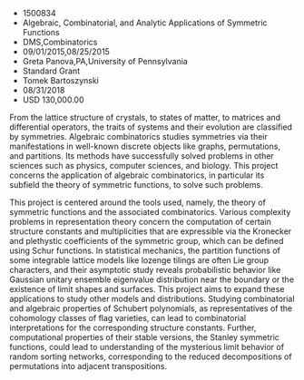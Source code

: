 
* 1500834
* Algebraic, Combinatorial, and Analytic Applications of Symmetric Functions
* DMS,Combinatorics
* 09/01/2015,08/25/2015
* Greta Panova,PA,University of Pennsylvania
* Standard Grant
* Tomek Bartoszynski
* 08/31/2018
* USD 130,000.00

From the lattice structure of crystals, to states of matter, to matrices and
differential operators, the traits of systems and their evolution are classified
by symmetries. Algebraic combinatorics studies symmetries via their
manifestations in well-known discrete objects like graphs, permutations, and
partitions. Its methods have successfully solved problems in other sciences such
as physics, computer sciences, and biology. This project concerns the
application of algebraic combinatorics, in particular its subfield the theory of
symmetric functions, to solve such problems.

This project is centered around the tools used, namely, the theory of symmetric
functions and the associated combinatorics. Various complexity problems in
representation theory concern the computation of certain structure constants and
multiplicities that are expressible via the Kronecker and plethystic
coefficients of the symmetric group, which can be defined using Schur functions.
In statistical mechanics, the partition functions of some integrable lattice
models like lozenge tilings are often Lie group characters, and their asymptotic
study reveals probabilistic behavior like Gaussian unitary ensemble eigenvalue
distribution near the boundary or the existence of limit shapes and surfaces.
This project aims to expand these applications to study other models and
distributions. Studying combinatorial and algebraic properties of Schubert
polynomials, as representatives of the cohomology classes of flag varieties, can
lead to combinatorial interpretations for the corresponding structure constants.
Further, computational properties of their stable versions, the Stanley
symmetric functions, could lead to understanding of the mysterious limit
behavior of random sorting networks, corresponding to the reduced decompositions
of permutations into adjacent transpositions.
